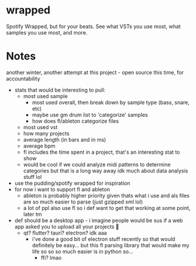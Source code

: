 # wrapped

Spotify Wrapped, but for your beats. See what VSTs you use most, what samples you use most, and more.

# Notes

another winter, another attempt at this project - open source this time, for accountability

* stats that would be interesting to pull:
  * most used sample
    * most used overall, then break down by sample type (bass, snare, etc)
    * maybe use gm drum list to 'categorize' samples
    * how does fl/ableton categorize files
  * most used vst
  * how many projects
  * average length (in bars and in ms)
  * average bpm
  * fl includes the time spent in a project, that's an interesting stat to show
  * would be cool if we could analyze midi patterns to determine categories but that is a long way away idk much about data analysis stuff lol
* use the pudding/spotify wrapped for inspiration
* for now i want to support fl and ableton
  * ableton is probably higher priority given thats what i use and als files are so much easier to parse (just gzipped xml lol)
  * a lot of ppl also use fl so i def want to get that working at some point, later tm
* def should be a desktop app - i imagine people would be sus if a web app asked you to upload all your projects 🤔
  * qt? flutter? tauri? electron? idk aaa
    * i've done a good bit of electron stuff recently so that would definitely be easy... but this fl parsing library that would make my life so so so much easier is in python so...
      * ffi? lmao
